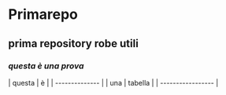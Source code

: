 # Primarepo
## prima repository robe utili
### _questa è una prova_


| questa | è |
| -------------- |
| una | tabella |
| ----------------- |
